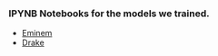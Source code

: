 ### IPYNB Notebooks for the models we trained.
<ul>
<li> <a href="./Eminem_RAP_generation.ipynb"> Eminem </a></li>
<li> <a href="./DRAKE_RAP_generation.ipynb"> Drake </a></li>